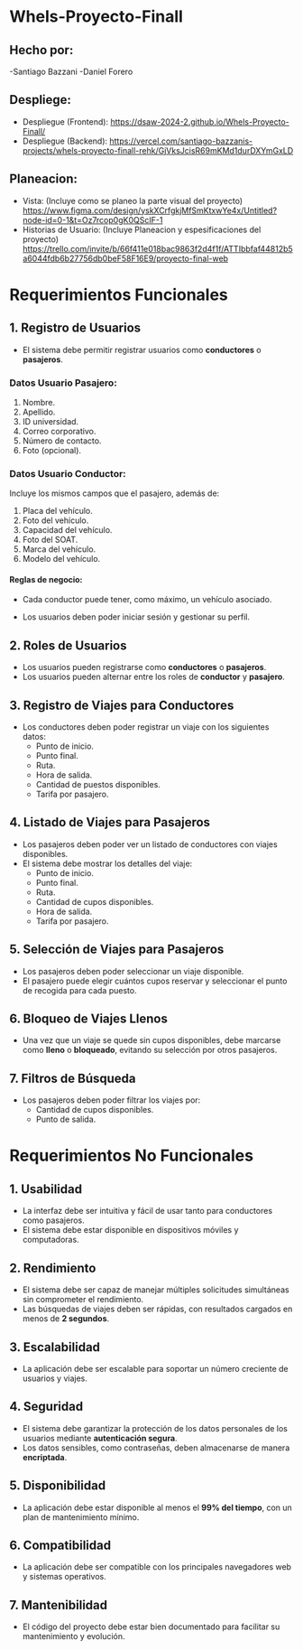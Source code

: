 # Whels-Proyecto-Finall
## Hecho por:
-Santiago Bazzani 
-Daniel Forero

## Despliege:
- Despliegue (Frontend): https://dsaw-2024-2.github.io/Whels-Proyecto-Finall/
- Despliegue (Backend): https://vercel.com/santiago-bazzanis-projects/whels-proyecto-finall-rehk/GjVksJcisR69mKMd1durDXYmGxLD

## Planeacion:
- Vista: (Incluye como se planeo la parte visual del proyecto)
  https://www.figma.com/design/yskXCrfgkjMfSmKtxwYe4x/Untitled?node-id=0-1&t=Oz7rcop0gK0QScIF-1
- Historias de Usuario: (Incluye Planeacion y espesificaciones del proyecto)
  https://trello.com/invite/b/66f411e018bac9863f2d4f1f/ATTIbbfaf44812b5a6044fdb6b27756db0beF58F16E9/proyecto-final-web

# Requerimientos Funcionales

## 1. Registro de Usuarios
- El sistema debe permitir registrar usuarios como **conductores** o **pasajeros**.

### Datos Usuario Pasajero:
1. Nombre.
2. Apellido.
3. ID universidad.
4. Correo corporativo.
5. Número de contacto.
6. Foto (opcional).

### Datos Usuario Conductor:
Incluye los mismos campos que el pasajero, además de:
1. Placa del vehículo.
2. Foto del vehículo.
3. Capacidad del vehículo.
4. Foto del SOAT.
5. Marca del vehículo.
6. Modelo del vehículo.

#### Reglas de negocio:
- Cada conductor puede tener, como máximo, un vehículo asociado.

- Los usuarios deben poder iniciar sesión y gestionar su perfil.

## 2. Roles de Usuarios
- Los usuarios pueden registrarse como **conductores** o **pasajeros**.
- Los usuarios pueden alternar entre los roles de **conductor** y **pasajero**.

## 3. Registro de Viajes para Conductores
- Los conductores deben poder registrar un viaje con los siguientes datos:
  - Punto de inicio.
  - Punto final.
  - Ruta.
  - Hora de salida.
  - Cantidad de puestos disponibles.
  - Tarifa por pasajero.

## 4. Listado de Viajes para Pasajeros
- Los pasajeros deben poder ver un listado de conductores con viajes disponibles.
- El sistema debe mostrar los detalles del viaje:
  - Punto de inicio.
  - Punto final.
  - Ruta.
  - Cantidad de cupos disponibles.
  - Hora de salida.
  - Tarifa por pasajero.

## 5. Selección de Viajes para Pasajeros
- Los pasajeros deben poder seleccionar un viaje disponible.
- El pasajero puede elegir cuántos cupos reservar y seleccionar el punto de recogida para cada puesto.

## 6. Bloqueo de Viajes Llenos
- Una vez que un viaje se quede sin cupos disponibles, debe marcarse como **lleno** o **bloqueado**, evitando su selección por otros pasajeros.

## 7. Filtros de Búsqueda
- Los pasajeros deben poder filtrar los viajes por:
  - Cantidad de cupos disponibles.
  - Punto de salida.

# Requerimientos No Funcionales

## 1. Usabilidad
- La interfaz debe ser intuitiva y fácil de usar tanto para conductores como pasajeros.
- El sistema debe estar disponible en dispositivos móviles y computadoras.

## 2. Rendimiento
- El sistema debe ser capaz de manejar múltiples solicitudes simultáneas sin comprometer el rendimiento.
- Las búsquedas de viajes deben ser rápidas, con resultados cargados en menos de **2 segundos**.

## 3. Escalabilidad
- La aplicación debe ser escalable para soportar un número creciente de usuarios y viajes.

## 4. Seguridad
- El sistema debe garantizar la protección de los datos personales de los usuarios mediante **autenticación segura**.
- Los datos sensibles, como contraseñas, deben almacenarse de manera **encriptada**.

## 5. Disponibilidad
- La aplicación debe estar disponible al menos el **99% del tiempo**, con un plan de mantenimiento mínimo.

## 6. Compatibilidad
- La aplicación debe ser compatible con los principales navegadores web y sistemas operativos.

## 7. Mantenibilidad
- El código del proyecto debe estar bien documentado para facilitar su mantenimiento y evolución.
